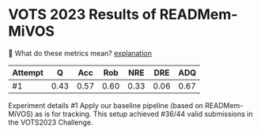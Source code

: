 # VOTS 2023 Results of READMem-MiVOS 
📓 What do these metrics mean? [explanation](https://data.votchallenge.net/vots2023/measures.pdf)

| Attempt |  Q   | Acc  | Rob  | NRE  | DRE  | ADQ  |
|---------|------|------|------|------|------|------|
|   #1    | 0.43 | 0.57 | 0.60 | 0.33 | 0.06 | 0.67 |


Experiment details
#1 Apply our baseline pipeline (based on READMem-MiVOS) as is for tracking. This setup achieved #36/44 valid submissions in the VOTS2023 Challenge.
